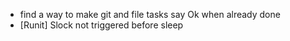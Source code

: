 - find a way to make git and file tasks say Ok when already done
- [Runit] Slock not triggered before sleep
